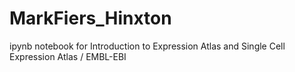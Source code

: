 # MarkFiers_Hinxton
ipynb notebook for Introduction to Expression Atlas and Single Cell Expression Atlas / EMBL-EBI
